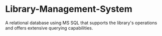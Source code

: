 # Library-Management-System
A relational database using MS SQL that supports the library's operations and offers extensive querying capabilities.
